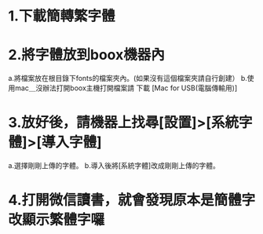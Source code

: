 # 1.下載簡轉繁字體
# 2.將字體放到boox機器內
a.將檔案放在根目錄下fonts的檔案夾內。(如果沒有這個檔案夾請自行創建）
b.使用mac＿沒辦法打開boox主機打開檔案請 下載 [Mac for USB(電腦傳輸用)]
# 3.放好後，請機器上找尋[設置]>[系統字體]>[導入字體]
a.選擇剛剛上傳的字體。
b.導入後將[系統字體]改成剛剛上傳的字體。
# 4.打開微信讀書，就會發現原本是簡體字改顯示繁體字囉

  
